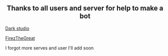 
<h2 align='center'> Thanks to all users and server for help to make a bot </h2>

 [Dark studio](https://discord.gg/devs)

[FirezTheGreat](https://github.com/FirezTheGreat)




 I forgot more serves and user I'll add soon 
